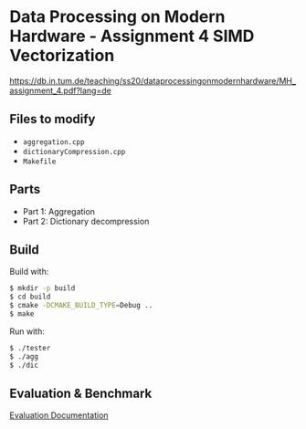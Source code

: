 # Data Processing on Modern Hardware - Assignment 4 SIMD Vectorization

https://db.in.tum.de/teaching/ss20/dataprocessingonmodernhardware/MH_assignment_4.pdf?lang=de

## Files to modify
* `aggregation.cpp`
* `dictionaryCompression.cpp`
* `Makefile`

## Parts

- Part 1: Aggregation
- Part 2: Dictionary decompression

## Build

Build with:
```bash
$ mkdir -p build
$ cd build
$ cmake -DCMAKE_BUILD_TYPE=Debug ..
$ make
```

Run with:
```bash
$ ./tester
$ ./agg
$ ./dic
```

## Evaluation & Benchmark

[Evaluation Documentation](/Document.ipynb)
